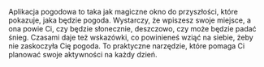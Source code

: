 Aplikacja pogodowa to taka jak magiczne okno do przyszłości, które pokazuje, jaka będzie pogoda. Wystarczy, że wpiszesz swoje miejsce, a ona powie Ci, czy będzie słonecznie, deszczowo, czy może będzie padać śnieg. Czasami daje też wskazówki, co powinieneś wziąć na siebie, żeby nie zaskoczyła Cię pogoda. To praktyczne narzędzie, które pomaga Ci planować swoje aktywności na każdy dzień.
